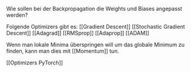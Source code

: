 Wie sollen bei der Backpropagation die Weights und Biases angepasst werden?

Folgende Optimizers gibt es:
[[Gradient Descent]]
[[Stochastic Gradient Descent]]
[[Adagrad]]
[[RMSprop]]
[[Adaprop]]
[[ADAM]]

Wenn man lokale Minima überspringen will um das globale Minimum zu finden, kann man dies mit [[Momentum]] tun.

[[Optimizers PyTorch]]